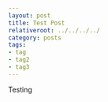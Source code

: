 ```yaml
---
layout: post
title: Test Post
relativeroot: ../../../../
category: posts
tags:
- tag
- tag2
- tag3
---
```

Testing
